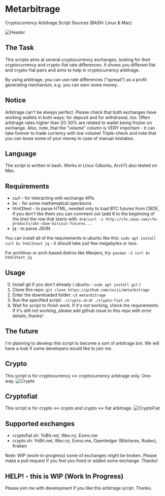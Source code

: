 # Metarbitrage
Cryptocurrency Arbitrage Script Sources (BASH: Linux & Mac)

![Header](https://imgur.com/tPULtbJ.png)

## The Task
This scripts aims at several cryptocurrency exchanges, looking for their cryptocurrency and crypto-fiat rate differences. It shows you different fiat and crypto-fiat pairs and aims to help in cryptocurrency arbitrage.

By using arbitrage, you can use rate differences ("spread") as a profit generating mechanism, e.g. you can earn some money.

## Notice
Arbitrage can't be always perfect. Please check that both exchanges have working wallets in both ways: for deposit and for withdrawal, too. Often arbitrage rates higher than 20-30% are related to wallet being frozen on exchange. Also, note, that the "volume" column is VERY important - it can take forever to trade currency with low volume! Triple-check and note that you can loose some of your money in case of manual mistakes.

## Language
The script is written in bash. Works in Linux (Ubuntu, Arch?) also tested on Mac.

## Requirements
* curl - for interacting with exchange APIs
* bc - for some mathematical operations
* html2text - to parse HTML, needed only to load BTC futures from CBOE, if you don't like them you can comment out (add # to the beginning of the line) the row that starts with: `d=$(curl -s http://cfe.cboe.com/cfe-products/xbt-cboe-bitcoin-futures...`
* jq - to parse JSON

You can install all of the requirements in ubuntu like this: `sudo apt install curl bc html2text jq` - it should take just few megabytes or less.

For archlinux or arch-based distros like Manjaro, try: `pacman -S curl bc html2text jq`

## Usage
0. Install git if you don't already ( ubuntu - `sudo apt install git` )
1. Clone this repo: `git clone https://github.com/sxiii/metarbitrage`
2. Enter the downloaded folder: `cd metarbitrage`
3. Run the specified script: `./crypto.sh` or `./crypto-fiat.sh`
4. Wait for script to finish work. If it's not working, check the requirements. If it's still not working, please add github issue to this repo with error details, thanks!

## The future
I'm planning to develop this script to become a sort of arbitrage bot. We will have a look if some developers would like to join me.

## Crypto
This script is for cryptocurrency <-> cryptocurrency arbitrage only. One-way.
![Crypto](https://imgur.com/sXvmJjP.png)

## Cryptofiat
This script is for crypto <-> crypto and crypto <-> fiat arbitrage.
![CryptoFiat](https://imgur.com/pi84xzs.png)

## Supported exchanges
* cryptofiat.sh: YoBit.net, Wex.nz, Exmo.me
* crypto.sh: YoBit.net, Wex.nz, Exmo.me, Openledger (Bitshares, Rudex), Kraken

Note: WIP (work-in-progress) some of exchanges might be broken. Please make a pull request if you feel you fixed or added some exchange. Thanks!

## HELP! - this is WIP (Work In Progress)
Please join me with development if you like this arbitrage script. Thanks.
